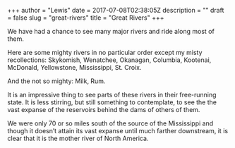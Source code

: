 +++
author = "Lewis"
date = 2017-07-08T02:38:05Z
description = ""
draft = false
slug = "great-rivers"
title = "Great Rivers"
+++


We have had a chance to see many major rivers and ride along most of them.

Here are some mighty rivers in no particular order except my misty recollections: Skykomish, Wenatchee, Okanagan, Columbia, Kootenai, McDonald, Yellowstone, Mississippi, St. Croix.

And the not so mighty:  Milk, Rum.

It is an impressive thing to see parts of these rivers in their free-running state.  It is less stirring, but still something to contemplate, to see the the vast expanse of the reservoirs behind the dams of others of them.

We were only 70 or so miles south of the source of the Mississippi and though it doesn’t attain its vast expanse until much farther downstream, it is clear that it is the mother river of North America.

